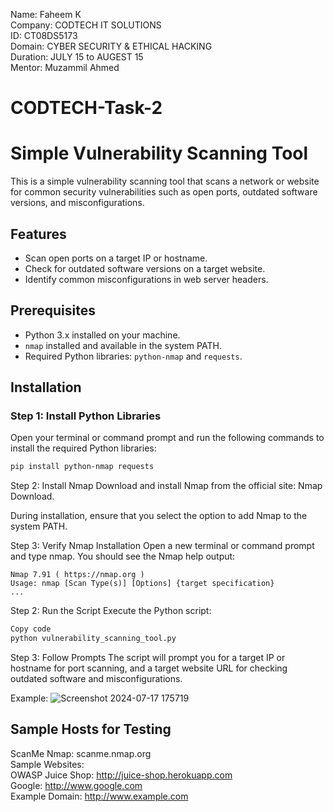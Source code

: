 Name: Faheem K  
Company: CODTECH IT SOLUTIONS  
ID: CT08DS5173  
Domain: CYBER SECURITY & ETHICAL HACKING  
Duration: JULY 15 to AUGEST 15  
Mentor: Muzammil Ahmed  
 
# CODTECH-Task-2
# Simple Vulnerability Scanning Tool

This is a simple vulnerability scanning tool that scans a network or website for common security vulnerabilities such as open ports, outdated software versions, and misconfigurations.

## Features

- Scan open ports on a target IP or hostname.
- Check for outdated software versions on a target website.
- Identify common misconfigurations in web server headers.

## Prerequisites

- Python 3.x installed on your machine.
- `nmap` installed and available in the system PATH.
- Required Python libraries: `python-nmap` and `requests`.

## Installation

### Step 1: Install Python Libraries

Open your terminal or command prompt and run the following commands to install the required Python libraries:

```bash
pip install python-nmap requests
```
Step 2: Install Nmap
Download and install Nmap from the official site: Nmap Download.

During installation, ensure that you select the option to add Nmap to the system PATH.

Step 3: Verify Nmap Installation
Open a new terminal or command prompt and type nmap. You should see the Nmap help output:
```
Nmap 7.91 ( https://nmap.org )
Usage: nmap [Scan Type(s)] [Options] {target specification}
...
```
Step 2: Run the Script
Execute the Python script:

```bash
Copy code
python vulnerability_scanning_tool.py
```
Step 3: Follow Prompts
The script will prompt you for a target IP or hostname for port scanning, and a target website URL for checking outdated software and misconfigurations.

Example:
![Screenshot 2024-07-17 175719](https://github.com/user-attachments/assets/21a2d2bb-2e7a-4e29-8353-b792c1f81ca3)

## Sample Hosts for Testing
ScanMe Nmap: scanme.nmap.org  
Sample Websites:  
OWASP Juice Shop: http://juice-shop.herokuapp.com  
Google: http://www.google.com  
Example Domain: http://www.example.com  
